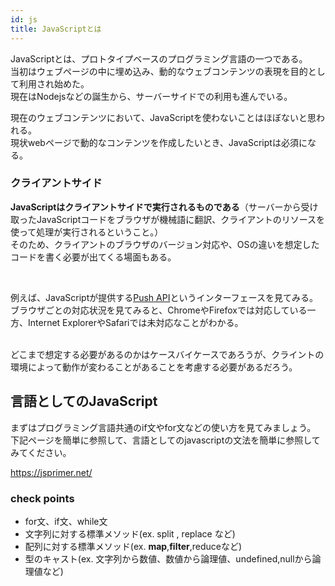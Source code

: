 ```yaml
---
id: js
title: JavaScriptとは
---
```


JavaScriptとは、プロトタイプベースのプログラミング言語の一つである。  
当初はウェブページの中に埋め込み、動的なウェブコンテンツの表現を目的として利用され始めた。  
現在はNodejsなどの誕生から、サーバーサイドでの利用も進んでいる。  

現在のウェブコンテンツにおいて、JavaScriptを使わないことはほぼないと思われる。  
現状webページで動的なコンテンツを作成したいとき、JavaScriptは必須になる。  


### クライアントサイド

**JavaScriptはクライアントサイドで実行されるものである**（サーバーから受け取ったJavaScriptコードをブラウザが機械語に翻訳、クライアントのリソースを使って処理が実行されるということ。）  
そのため、クライアントのブラウザのバージョン対応や、OSの違いを想定したコードを書く必要が出てくる場面もある。  

<br/>

例えば、JavaScriptが提供する[Push API](https://developer.mozilla.org/en-US/docs/Web/API/Push_API)というインターフェースを見てみる。  
ブラウザごとの対応状況を見てみると、ChromeやFirefoxでは対応している一方、Internet ExplorerやSafariでは未対応なことがわかる。  

<br />
どこまで想定する必要があるのかはケースバイケースであろうが、クライントの環境によって動作が変わることがあることを考慮する必要があるだろう。  

## 言語としてのJavaScript

まずはプログラミング言語共通のif文やfor文などの使い方を見てみましょう。  
下記ページを簡単に参照して、言語としてのjavascriptの文法を簡単に参照してみてください。  

https://jsprimer.net/


### check points
- for文、if文、while文
- 文字列に対する標準メソッド(ex. split , replace など)
- 配列に対する標準メソッド(ex. **map**,**filter**,reduceなど)
- 型のキャスト(ex. 文字列から数値、数値から論理値、undefined,nullから論理値など)